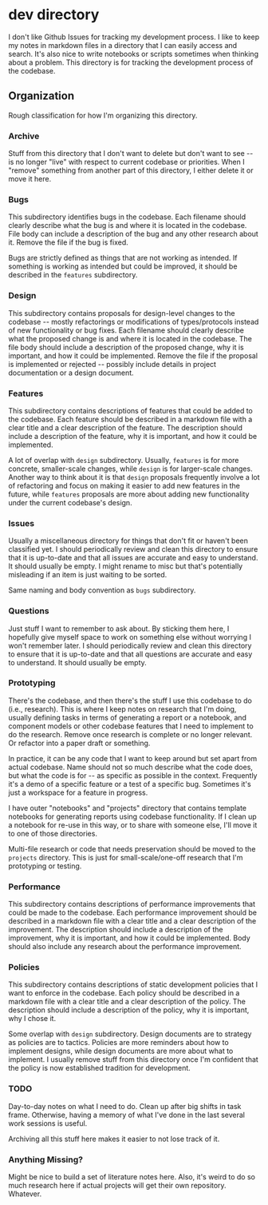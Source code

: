 # dev directory

I don't like Github Issues for tracking my development process. I like to keep my notes in markdown files in a directory that I can easily access and search. It's also nice to write notebooks or scripts sometimes when thinking about a problem. This directory is for tracking the development process of the codebase.

## Organization

Rough classification for how I'm organizing this directory.

### Archive
Stuff from this directory that I don't want to delete but don't want to see -- is no longer "live" with respect to current codebase or priorities. When I "remove" something from another part of this directory, I either delete it or move it here.

### Bugs
This subdirectory identifies bugs in the codebase. Each filename should clearly describe what the bug is and where it is located in the codebase. File body can include a description of the bug and any other research about it. Remove the file if the bug is fixed.

Bugs are strictly defined as things that are not working as intended. If something is working as intended but could be improved, it should be described in the `features` subdirectory.

### Design
This subdirectory contains proposals for design-level changes to the codebase -- mostly refactorings or modifications of types/protocols instead of new functionality or bug fixes. Each filename should clearly describe what the proposed change is and where it is located in the codebase. The file body should include a description of the proposed change, why it is important, and how it could be implemented. Remove the file if the proposal is implemented or rejected -- possibly include details in project documentation or a design document.

### Features
This subdirectory contains descriptions of features that could be added to the codebase. Each feature should be described in a markdown file with a clear title and a clear description of the feature. The description should include a description of the feature, why it is important, and how it could be implemented.

A lot of overlap with `design` subdirectory. Usually, `features` is for more concrete, smaller-scale changes, while `design` is for larger-scale changes. Another way to think about it is that `design` proposals frequently involve a lot of refactoring and focus on making it easier to add new features in the future, while `features` proposals are more about adding new functionality under the current codebase's design.

### Issues
Usually a miscellaneous directory for things that don't fit or haven't been classified yet. I should periodically review and clean this directory to ensure that it is up-to-date and that all issues are accurate and easy to understand. It should usually be empty. I might rename to misc but that's potentially misleading if an item is just waiting to be sorted.

Same naming and body convention as `bugs` subdirectory.

### Questions
Just stuff I want to remember to ask about. By sticking them here, I hopefully give myself space to work on something else without worrying I won't remember later. I should periodically review and clean this directory to ensure that it is up-to-date and that all questions are accurate and easy to understand. It should usually be empty.

### Prototyping
There's the codebase, and then there's the stuff I use this codebase to do (i.e., research). This is where I keep notes on research that I'm doing, usually defining tasks in terms of generating a report or a notebook, and component models or other codebase features that I need to implement to do the research. Remove once research is complete or no longer relevant. Or refactor into a paper draft or something.

In practice, it can be any code that I want to keep around but set apart from actual codebase. Name should not so much describe what the code does, but what the code is for -- as specific as possible in the context. Frequently it's a demo of a specific feature or a test of a specific bug. Sometimes it's just a workspace for a feature in progress.

I have outer "notebooks" and "projects" directory that contains template notebooks for generating reports using codebase functionality. If I clean up a notebook for re-use in this way, or to share with someone else, I'll move it to one of those directories.

Multi-file research or code that needs preservation should be moved to the `projects` directory. This is just for small-scale/one-off research that I'm prototyping or testing.


### Performance
This subdirectory contains descriptions of performance improvements that could be made to the codebase. Each performance improvement should be described in a markdown file with a clear title and a clear description of the improvement. The description should include a description of the improvement, why it is important, and how it could be implemented. Body should also include any research about the performance improvement.

### Policies
This subdirectory contains descriptions of static development policies that I want to enforce in the codebase. Each policy should be described in a markdown file with a clear title and a clear description of the policy. The description should include a description of the policy, why it is important, why I chose it. 

Some overlap with `design` subdirectory. Design documents are to strategy as policies are to tactics. Policies are more reminders about how to implement designs, while design documents are more about what to implement. I usually remove stuff from this directory once I'm confident that the policy is now established tradition for development.

### TODO
Day-to-day notes on what I need to do. Clean up after big shifts in task frame. Otherwise, having a memory of what I've done in the last several work sessions is useful.

Archiving all this stuff here makes it easier to not lose track of it. 

### Anything Missing?
Might be nice to build a set of literature notes here. Also, it's weird to do so much research here if actual projects will get their own repository. Whatever.

